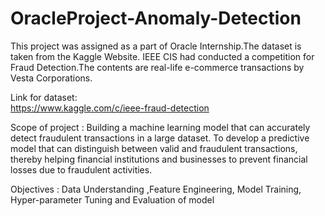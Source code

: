# OracleProject-Anomaly-Detection
This project was assigned as a part of Oracle Internship.The dataset is taken from the Kaggle Website. IEEE CIS had conducted a competition for Fraud Detection.The contents are real-life e-commerce transactions by Vesta Corporations.

Link for dataset:  
https://www.kaggle.com/c/ieee-fraud-detection

Scope of project :
Building a machine learning model that can accurately detect fraudulent transactions in a large dataset. To develop a predictive model that can distinguish between valid and fraudulent transactions, thereby helping financial institutions and businesses to prevent financial losses due to fraudulent activities.

Objectives :
Data Understanding ,Feature Engineering, Model Training, Hyper-parameter Tuning and Evaluation of model

